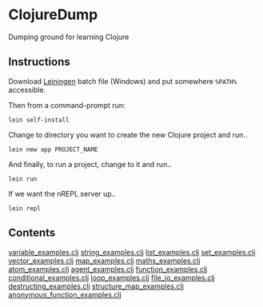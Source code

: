 # ClojureDump
Dumping ground for learning Clojure

## Instructions

Download [Leiningen](https://leiningen.org/) batch file (Windows) and put somewhere `%PATH%` accessible.

Then from a command-prompt run:

```
lein self-install
```

Change to directory you want to create the new Clojure project and run..

```
lein new app PROJECT_NAME
```

And finally, to run a project, change to it and run..

```
lein run
```

If we want the nREPL server up..

```
lein repl
```

## Contents

[variable_examples.clj](https://github.com/James-P-D/ClojureDump/tree/master/src/clojurenoob/src/clojurenoob/variable_examples.clj)
[string_examples.clj](https://github.com/James-P-D/ClojureDump/tree/master/src/clojurenoob/src/clojurenoob/string_examples.clj)
[list_examples.clj](https://github.com/James-P-D/ClojureDump/tree/master/src/clojurenoob/src/clojurenoob/list_examples.clj)
[set_examples.clj](https://github.com/James-P-D/ClojureDump/tree/master/src/clojurenoob/src/clojurenoob/set_examples.clj)
[vector_examples.clj](https://github.com/James-P-D/ClojureDump/tree/master/src/clojurenoob/src/clojurenoob/vector_examples.clj)
[map_examples.clj](https://github.com/James-P-D/ClojureDump/tree/master/src/clojurenoob/src/clojurenoob/map_examples.clj)
[maths_examples.clj](https://github.com/James-P-D/ClojureDump/tree/master/src/clojurenoob/src/clojurenoob/maths_examples.clj)
[atom_examples.clj](https://github.com/James-P-D/ClojureDump/tree/master/src/clojurenoob/src/clojurenoob/atom_examples.clj)
[agent_examples.clj](https://github.com/James-P-D/ClojureDump/tree/master/src/clojurenoob/src/clojurenoob/agent_examples.clj)
[function_examples.clj](https://github.com/James-P-D/ClojureDump/tree/master/src/clojurenoob/src/clojurenoob/function_examples.clj)
[conditional_examples.clj](https://github.com/James-P-D/ClojureDump/tree/master/src/clojurenoob/src/clojurenoob/conditional_examples.clj)
[loop_examples.clj](https://github.com/James-P-D/ClojureDump/tree/master/src/clojurenoob/src/clojurenoob/loop_examples.clj)
[file_io_examples.clj](https://github.com/James-P-D/ClojureDump/tree/master/src/clojurenoob/src/clojurenoob/file_io_examples.clj)
[destructing_examples.clj](https://github.com/James-P-D/ClojureDump/tree/master/src/clojurenoob/src/clojurenoob/destructing_examples.clj)
[structure_map_examples.clj](https://github.com/James-P-D/ClojureDump/tree/master/src/clojurenoob/src/clojurenoob/structure_map_examples.clj)
[anonymous_function_examples.clj](https://github.com/James-P-D/ClojureDump/tree/master/src/clojurenoob/src/clojurenoob/anonymous_function_examples.clj)
